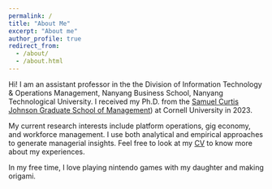 ```yaml
---
permalink: /
title: "About Me"
excerpt: "About me"
author_profile: true
redirect_from: 
  - /about/
  - /about.html
---
```


Hi! I am an assistant professor in the the Division of Information Technology & Operations Management, Nanyang Business School, Nanyang Technological University. I received my Ph.D. from the [Samuel Curtis Johnson Graduate School of Management](https://www.johnson.cornell.edu/programs/phd-program/)) at Cornell University in 2023. 

My current research interests include platform operations, gig economy, and workforce management. I use both analytical and empirical approaches to generate managerial insights. Feel free to look at my [CV](https://leeweekiat.github.io/cv/) to know more about my experiences.

In my free time, I love playing nintendo games with my daughter and making origami.
